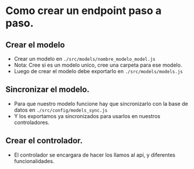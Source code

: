 # Como crear un endpoint paso a paso.


## Crear el modelo
- Crear un modelo en ```./src/models/nombre_modelo_model.js```
- Nota: Cree si es un modelo unico, cree una carpeta para ese modelo.
- Luego de crear el modelo debe exportarlo en ```./src/models/models.js```

## Sincronizar el modelo.
- Para que nuestro modelo funcione hay que sincronizarlo con la base de datos en ```./src/config/models_sync.js```
- Y los exportamos ya sincronizados para usarlos en nuestros controladores.
  
## Crear el controlador.
- El controlador se encargara de hacer los llamos al api, y diferentes funcionalidades.
